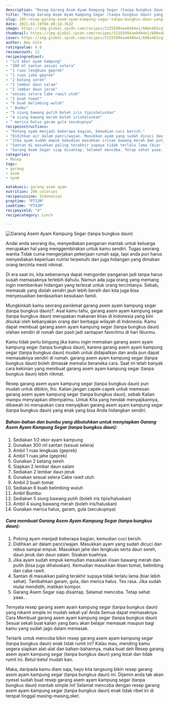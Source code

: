```yaml
---
description: "Resep Garang Asem Ayam Kampung Segar (tanpa bungkus daun) yang enak Untuk Jualan"
title: "Resep Garang Asem Ayam Kampung Segar (tanpa bungkus daun) yang enak Untuk Jualan"
slug: 205-resep-garang-asem-ayam-kampung-segar-tanpa-bungkus-daun-yang-enak-untuk-jualan
date: 2021-03-19T04:40:14.763Z
image: https://img-global.cpcdn.com/recipes/51555994ae0484e1/680x482cq70/garang-asem-ayam-kampung-segar-tanpa-bungkus-daun-foto-resep-utama.jpg
thumbnail: https://img-global.cpcdn.com/recipes/51555994ae0484e1/680x482cq70/garang-asem-ayam-kampung-segar-tanpa-bungkus-daun-foto-resep-utama.jpg
cover: https://img-global.cpcdn.com/recipes/51555994ae0484e1/680x482cq70/garang-asem-ayam-kampung-segar-tanpa-bungkus-daun-foto-resep-utama.jpg
author: Amy Cole
ratingvalue: 4.8
reviewcount: 13
recipeingredient:
- "1/2 ekor ayam kampung"
- "300 ml santan sesuai selera"
- "1 ruas lengkuas geprek"
- "1 ruas jahe geprek"
- "2 batang sereh"
- "2 lembar daun salam"
- "2 lembar daun jeruk"
- "sesuai selera Cabe rawit utuh"
- "2 buah tomat"
- "6 buah belimbing wuluh"
- " Bumbu"
- "5 siung bawang putih boleh iris tipishaluskan"
- "4 siung bawang merah boleh irishaluskan"
- " merica halus garam gula secukupnya"
recipeinstructions:
- "Potong ayam menjadi beberapa bagian, kemudian cuci bersih."
- "Didihkan air dalam panci/wajan. Masukkan ayam yang sudah dicuci dan rebus sampai empuk. Masukkan jahe dan lengkuas serta daun sereh, daun jeruk dan daun salam. Sisakan kuahnya."
- "Jika ayam sudah empuk kemudian masukkan irisan bawang merah dan putih (bisa juga dihaluskan). Kemudian masukkan itisan tomat, belimbing dan cabe rawit."
- "Santan di masukkan paling terakhir supaya tidak terlalu lama (biar lebih sehat). Tambahkan garam, gula, dan merica halus. Tes rasa. Jika sudah mulai mendidih, matikan kompor."
- "Garang Asem Segar siap disantap. Selamat mencoba. Tetap sehat yaaa..."
categories:
- Resep
tags:
- garang
- asem
- ayam

katakunci: garang asem ayam 
nutrition: 298 calories
recipecuisine: Indonesian
preptime: "PT32M"
cooktime: "PT42M"
recipeyield: "4"
recipecategory: Lunch

---
```



![Garang Asem Ayam Kampung Segar (tanpa bungkus daun)](https://img-global.cpcdn.com/recipes/51555994ae0484e1/680x482cq70/garang-asem-ayam-kampung-segar-tanpa-bungkus-daun-foto-resep-utama.jpg)

Andai anda seorang ibu, menyediakan panganan mantab untuk keluarga merupakan hal yang menggembirakan untuk kamu sendiri. Tugas seorang  wanita Tidak cuma mengerjakan pekerjaan rumah saja, tapi anda pun harus menyediakan keperluan nutrisi terpenuhi dan juga hidangan yang dimakan orang tercinta mesti nikmat.

Di era  saat ini, kita sebenarnya dapat mengorder panganan jadi tanpa harus susah memasaknya terlebih dahulu. Namun ada juga orang yang memang ingin memberikan hidangan yang terlezat untuk orang tercintanya. Sebab, memasak yang diolah sendiri jauh lebih bersih dan kita juga bisa menyesuaikan berdasarkan kesukaan famili. 



Mungkinkah kamu seorang penikmat garang asem ayam kampung segar (tanpa bungkus daun)?. Asal kamu tahu, garang asem ayam kampung segar (tanpa bungkus daun) merupakan makanan khas di Indonesia yang kini disukai oleh kebanyakan orang dari berbagai wilayah di Indonesia. Kamu dapat membuat garang asem ayam kampung segar (tanpa bungkus daun) olahan sendiri di rumah dan pasti jadi santapan favoritmu di hari liburmu.

Kamu tidak perlu bingung jika kamu ingin memakan garang asem ayam kampung segar (tanpa bungkus daun), karena garang asem ayam kampung segar (tanpa bungkus daun) mudah untuk didapatkan dan anda pun dapat memasaknya sendiri di rumah. garang asem ayam kampung segar (tanpa bungkus daun) boleh dimasak memalui beraneka cara. Saat ini telah banyak cara kekinian yang membuat garang asem ayam kampung segar (tanpa bungkus daun) lebih nikmat.

Resep garang asem ayam kampung segar (tanpa bungkus daun) pun mudah untuk dibikin, lho. Kalian jangan capek-capek untuk memesan garang asem ayam kampung segar (tanpa bungkus daun), sebab Kalian mampu menyiapkan ditempatmu. Untuk Kita yang hendak menyajikannya, dibawah ini merupakan cara menyajikan garang asem ayam kampung segar (tanpa bungkus daun) yang enak yang bisa Anda hidangkan sendiri.

<!--inarticleads1-->

##### Bahan-bahan dan bumbu yang dibutuhkan untuk menyiapkan Garang Asem Ayam Kampung Segar (tanpa bungkus daun):

1. Sediakan 1/2 ekor ayam kampung
1. Gunakan 300 ml santan (sesuai selera)
1. Ambil 1 ruas lengkuas (geprek)
1. Ambil 1 ruas jahe (geprek)
1. Gunakan 2 batang sereh
1. Siapkan 2 lembar daun salam
1. Sediakan 2 lembar daun jeruk
1. Gunakan sesuai selera Cabe rawit utuh
1. Ambil 2 buah tomat
1. Sediakan 6 buah belimbing wuluh
1. Ambil  Bumbu:
1. Sediakan 5 siung bawang putih (boleh iris tipis/haluskan)
1. Ambil 4 siung bawang merah (boleh iris/haluskan)
1. Gunakan  merica halus, garam, gula (secukupnya)




<!--inarticleads2-->

##### Cara membuat Garang Asem Ayam Kampung Segar (tanpa bungkus daun):

1. Potong ayam menjadi beberapa bagian, kemudian cuci bersih.
1. Didihkan air dalam panci/wajan. Masukkan ayam yang sudah dicuci dan rebus sampai empuk. Masukkan jahe dan lengkuas serta daun sereh, daun jeruk dan daun salam. Sisakan kuahnya.
1. Jika ayam sudah empuk kemudian masukkan irisan bawang merah dan putih (bisa juga dihaluskan). Kemudian masukkan itisan tomat, belimbing dan cabe rawit.
1. Santan di masukkan paling terakhir supaya tidak terlalu lama (biar lebih sehat). Tambahkan garam, gula, dan merica halus. Tes rasa. Jika sudah mulai mendidih, matikan kompor.
1. Garang Asem Segar siap disantap. Selamat mencoba. Tetap sehat yaaa...




Ternyata resep garang asem ayam kampung segar (tanpa bungkus daun) yang nikamt simple ini mudah sekali ya! Anda Semua dapat memasaknya. Cara Membuat garang asem ayam kampung segar (tanpa bungkus daun) Sesuai sekali buat kalian yang baru akan belajar memasak maupun bagi kamu yang sudah jago dalam memasak.

Tertarik untuk mencoba bikin resep garang asem ayam kampung segar (tanpa bungkus daun) enak tidak rumit ini? Kalau mau, mending kamu segera siapkan alat-alat dan bahan-bahannya, maka buat deh Resep garang asem ayam kampung segar (tanpa bungkus daun) yang lezat dan tidak rumit ini. Betul-betul mudah kan. 

Maka, daripada kamu diam saja, hayo kita langsung bikin resep garang asem ayam kampung segar (tanpa bungkus daun) ini. Dijamin anda tak akan nyesel sudah buat resep garang asem ayam kampung segar (tanpa bungkus daun) mantab simple ini! Selamat mencoba dengan resep garang asem ayam kampung segar (tanpa bungkus daun) enak tidak ribet ini di tempat tinggal masing-masing,oke!.

